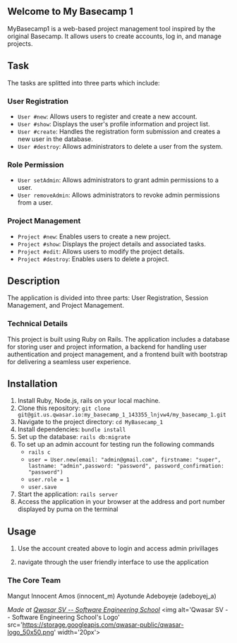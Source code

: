 ## Welcome to My Basecamp 1
MyBasecamp1 is a web-based project management tool inspired by the original Basecamp. It allows users to create accounts, log in, and manage projects.

## Task
The tasks are splitted into three parts which include:
### User Registration

- `User #new`: Allows users to register and create a new account.
- `User #show`: Displays the user's profile information and project list.
- `User #create`: Handles the registration form submission and creates a new user in the database.
- `User #destroy`: Allows administrators to delete a user from the system.
### Role Permission

- `User setAdmin`: Allows administrators to grant admin permissions to a user.
- `User removeAdmin`: Allows administrators to revoke admin permissions from a user.

### Project Management

- `Project #new`: Enables users to create a new project.
- `Project #show`: Displays the project details and associated tasks.
- `Project #edit`: Allows users to modify the project details.
- `Project #destroy`: Enables users to delete a project.

## Description
The application is divided into three parts: User Registration, Session Management, and Project Management. 

### Technical Details

This project is built using Ruby on Rails. The application includes a database for storing user and project information, a backend for handling user authentication and project management, and a frontend built with bootstrap for delivering a seamless user experience.


## Installation

1. Install Ruby, Node.js, rails  on your local machine.
2. Clone this repository: `git clone git@git.us.qwasar.io:my_basecamp_1_143355_lnjvw4/my_basecamp_1.git`
3. Navigate to the project directory: `cd MyBasecamp_1`
4. Install dependencies: `bundle install`
5. Set up the database: `rails db:migrate`
6. To set up an admin account for testing run the following commands
    - `rails c`
    - `user = User.new(email: "admin@gmail.com", firstname: "super", lastname: "admin",password: "password", password_confirmation: "password")`
    - `user.role = 1`
    - `user.save`
7. Start the application: `rails server`
8. Access the application in your browser at the address and port number displayed by puma on the terminal

## Usage

1. Use the account created above to login and access admin privillages

2. navigate through the user friendly interface to use the application

### The Core Team
Mangut Innocent Amos (innocent_m)
Ayotunde Adeboyeje (adeboyej_a)

<span><i>Made at <a href='https://qwasar.io'>Qwasar SV -- Software Engineering School</a></i></span>
<span><img alt='Qwasar SV -- Software Engineering School's Logo' src='https://storage.googleapis.com/qwasar-public/qwasar-logo_50x50.png' width='20px'></span>
